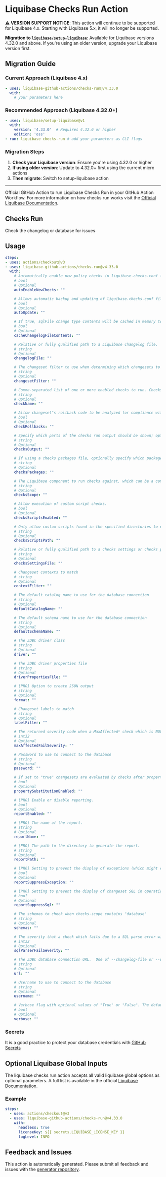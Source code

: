 # Liquibase Checks Run Action

⚠️ **VERSION SUPPORT NOTICE**: This action will continue to be supported for Liquibase 4.x. Starting with Liquibase 5.x, it will no longer be supported. 

**Migration to [`liquibase/setup-liquibase`](https://github.com/liquibase/setup-liquibase)**: Available for Liquibase versions 4.32.0 and above. If you're using an older version, upgrade your Liquibase version first.

## Migration Guide

### Current Approach (Liquibase 4.x)
```yaml
- uses: liquibase-github-actions/checks-run@v4.33.0
  with:
    # your parameters here
```

### Recommended Approach (Liquibase 4.32.0+)
```yaml
- uses: liquibase/setup-liquibase@v1
  with:
    version: '4.33.0'  # Requires 4.32.0 or higher
    edition: 'oss'
- run: liquibase checks-run # add your parameters as CLI flags
```

### Migration Steps
1. **Check your Liquibase version**: Ensure you're using 4.32.0 or higher
2. **If using older version**: Update to 4.32.0+ first using the current micro actions
3. **Then migrate**: Switch to setup-liquibase action

---

Official GitHub Action to run Liquibase Checks Run in your GitHub Action Workflow. For more information on how checks run works visit the [Official Liquibase Documentation](https://docs.liquibase.com/commands/home.html).
## Checks Run
Check the changelog or database for issues
## Usage
```yaml
steps:
- uses: actions/checkout@v3
- uses: liquibase-github-actions/checks-run@v4.33.0
  with:
    # Automatically enable new policy checks in liquibase.checks.conf file when they are available. Options: [true|false]
    # bool
    # Optional
    autoEnableNewChecks: ""

    # Allows automatic backup and updating of liquibase.checks.conf file when new policy checks are available, or for file format changes. Options: [on|off]
    # bool
    # Optional
    autoUpdate: ""

    # If true, sqlFile change type contents will be cached in memory to improve performance, at the cost of higher memory usage. To reduce memory usage, set this to false.
    # bool
    # Optional
    cacheChangelogFileContents: ""

    # Relative or fully qualified path to a Liquibase changelog file.  One of --changelog-file or --url is required.
    # string
    # Optional
    changelogFile: ""

    # The changeset filter to use when determining which changesets to run checks against, which can be a comma separated list of the following options: "all", "pending"
    # string
    # Optional
    changesetFilter: ""

    # Comma-separated list of one or more enabled checks to run. Checks to exclude can be prefixed with the ! character. If no checks are specified, all enabled checks will run. Example: --check-name=shortname1,shortname2,!shortname3
    # string
    # Optional
    checkName: ""

    # Allow changeset"s rollback code to be analyzed for compliance with currently enabled policy checks.
    # bool
    # Optional
    checkRollbacks: ""

    # Specify which parts of the checks run output should be shown; options: all, issues, issues0, issues1, issues2, issues3, issues4, validated, checksrun, sqlparserfails, skippedchecks, nonapplicablechecks
    # string
    # Optional
    checksOutput: ""

    # If using a checks packages file, optionally specify which packages should be run from the file as a comma separated list.
    # string
    # Optional
    checksPackages: ""

    # The Liquibase component to run checks against, which can be a comma separated list of the following options: "changelog", "database"
    # string
    # Optional
    checksScope: ""

    # Allow execution of custom script checks.
    # bool
    # Optional
    checksScriptsEnabled: ""

    # Only allow custom scripts found in the specified directories to execute. If not set custom scripts from any location will be allowed to execute.
    # string
    # Optional
    checksScriptsPath: ""

    # Relative or fully qualified path to a checks settings or checks package file for checks execution
    # string
    # Optional
    checksSettingsFile: ""

    # Changeset contexts to match
    # string
    # Optional
    contextFilter: ""

    # The default catalog name to use for the database connection
    # string
    # Optional
    defaultCatalogName: ""

    # The default schema name to use for the database connection
    # string
    # Optional
    defaultSchemaName: ""

    # The JDBC driver class
    # string
    # Optional
    driver: ""

    # The JDBC driver properties file
    # string
    # Optional
    driverPropertiesFile: ""

    # [PRO] Option to create JSON output
    # string
    # Optional
    format: ""

    # Changeset labels to match
    # string
    # Optional
    labelFilter: ""

    # The returned severity code when a MaxAffected* check which is NOOP (no operation) because it cannot run or determine results the specified script. If not set, returns the severity of the configured check. Available values are: 0, 1, 2, 3, 4
    # int32
    # Optional
    maxAffectedFailSeverity: ""

    # Password to use to connect to the database
    # string
    # Optional
    password: ""

    # If set to "true" changesets are evaluated by checks after property substitution. If set to "false" changesets are evaluated by checks before property substitution, meaning the names of the "property substitution tokens" are evaluated.
    # bool
    # Optional
    propertySubstitutionEnabled: ""

    # [PRO] Enable or disable reporting.
    # bool
    # Optional
    reportEnabled: ""

    # [PRO] The name of the report.
    # string
    # Optional
    reportName: ""

    # [PRO] The path to the directory to generate the report.
    # string
    # Optional
    reportPath: ""

    # [PRO] Setting to prevent the display of exceptions (which might contain SQL) in operation reports. If suppressSql is on, and no value is provided here, it is assumed to also be on.
    # bool
    # Optional
    reportSuppressException: ""

    # [PRO] Setting to prevent the display of changeset SQL in operation reports.
    # bool
    # Optional
    reportSuppressSql: ""

    # The schemas to check when checks-scope contains "database"
    # string
    # Optional
    schemas: ""

    # The severity that a check which fails due to a SQL parse error will exit with. If not set, use the severity of the configured check. Available values are: 0, 1, 2, 3, 4
    # int32
    # Optional
    sqlParserFailSeverity: ""

    # The JDBC database connection URL.  One of --changelog-file or --url is required.
    # string
    # Optional
    url: ""

    # Username to use to connect to the database
    # string
    # Optional
    username: ""

    # Verbose flag with optional values of "True" or "False". The default is "False".
    # bool
    # Optional
    verbose: ""

```

### Secrets
It is a good practice to protect your database credentials with [GitHub Secrets](https://docs.github.com/en/actions/security-guides/encrypted-secrets)

## Optional Liquibase Global Inputs
The liquibase checks run action accepts all valid liquibase global options as optional parameters. A full list is available in the official [Liquibase Documentation](https://docs.liquibase.com/parameters/command-parameters.html).

### Example
```yaml
steps:
  - uses: actions/checkout@v3
  - uses: liquibase-github-actions/checks-run@v4.33.0
    with:
      headless: true
      licenseKey: ${{ secrets.LIQUIBASE_LICENSE_KEY }}
      logLevel: INFO
```

## Feedback and Issues
This action is automatically generated. Please submit all feedback and issues with the [generator repository](https://github.com/liquibase/github-action-generator/issues).
